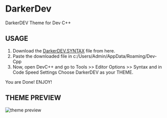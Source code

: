 # DarkerDev

DarkerDEV Theme for Dev C++

## USAGE
1. Download the [DarkerDEV.SYNTAX](https://github.com/coderAbhii/DarkerDev/raw/master/DarkerDev.SYNTAX) file from here.
2. Paste the downloaded file in c:/Users/Admin/AppData/Roaming/Dev-Cpp 
3. Now, open DevC++ and go to Tools >> Editor Options >> Syntax and in Code Speed Settings Choose DarkerDEV as your THEME.

You are Done! ENJOY!

## THEME PREVIEW
![theme preview](https://github.com/coderAbhii/DarkerDev/blob/master/darkerDEV.png)
